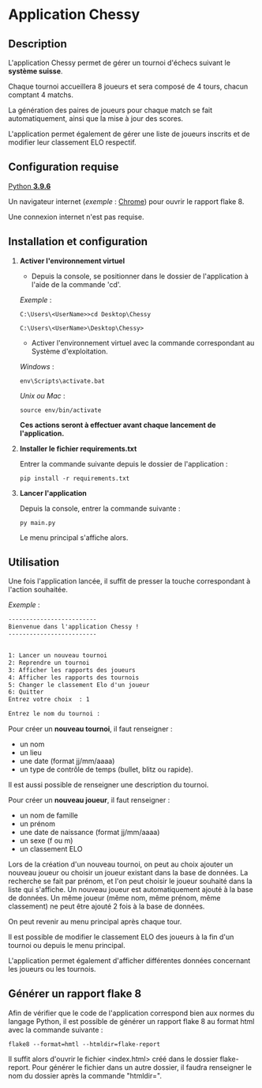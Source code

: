 
# Application Chessy

## Description

L'application Chessy permet de gérer un tournoi d'échecs suivant le **système suisse**.

Chaque tournoi accueillera 8 joueurs et sera composé de 4 tours, chacun comptant 4 matchs.

La génération des paires de joueurs pour chaque match se fait automatiquement, ainsi que la mise à jour des scores.

L'application permet également de gérer une liste de joueurs inscrits et de modifier leur classement ELO respectif.

## Configuration requise

[Python **3.9.6**](https://www.python.org/downloads/release/python-396/)

Un navigateur internet (*exemple* : [Chrome](https://www.google.com/chrome/)) pour ouvrir le rapport flake 8.

Une connexion internet n'est pas requise.

## Installation et configuration

1. **Activer l'environnement virtuel**

    * Depuis la console, se positionner dans le dossier de l'application à l'aide de la commande 'cd'.

    *Exemple* :

    `C:\Users\<UserName>>cd Desktop\Chessy`

    `C:\Users\<UserName>\Desktop\Chessy>`

    * Activer l'environnement virtuel avec la commande correspondant au Système d'exploitation.

    *Windows* :

    `env\Scripts\activate.bat`

    *Unix ou Mac* :

    `source env/bin/activate`

    **Ces actions seront à effectuer avant chaque lancement de l'application.**

2. **Installer le fichier requirements.txt**

    Entrer la commande suivante depuis le dossier de l'application :

    `pip install -r requirements.txt`

3. **Lancer l'application**

    Depuis la console, entrer la commande suivante :

    `py main.py`

    Le menu principal s'affiche alors.

## Utilisation

Une fois l'application lancée, il suffit de presser la touche correspondant à l'action souhaitée.

*Exemple* :

```cmd
-------------------------
Bienvenue dans l'application Chessy !
-------------------------


1: Lancer un nouveau tournoi
2: Reprendre un tournoi
3: Afficher les rapports des joueurs
4: Afficher les rapports des tournois
5: Changer le classement Elo d'un joueur
6: Quitter
Entrez votre choix  : 1
```

```cmd
Entrez le nom du tournoi :
```

Pour créer un **nouveau tournoi**, il faut renseigner :

* un nom
* un lieu
* une date (format jj/mm/aaaa)
* un type de contrôle de temps (bullet, blitz ou rapide).

Il est aussi possible de renseigner une description du tournoi.

Pour créer un **nouveau joueur**, il faut renseigner :

* un nom de famille
* un prénom
* une date de naissance (format jj/mm/aaaa)
* un sexe (f ou m)
* un classement ELO

Lors de la création d'un nouveau tournoi, on peut au choix ajouter un nouveau joueur ou choisir un joueur existant dans la base de données. La recherche se fait par prénom, et l'on peut choisir le joueur souhaité dans la liste qui s'affiche.
Un nouveau joueur est automatiquement ajouté à la base de données.
Un même joueur (même nom, même prénom, même classement) ne peut être ajouté 2 fois à la base de données.

On peut revenir au menu principal après chaque tour.

Il est possible de modifier le classement ELO des joueurs à la fin d'un tournoi ou depuis le menu principal.

L'application permet également d'afficher différentes données concernant les joueurs ou les tournois.

## Générer un rapport flake 8

Afin de vérifier que le code de l'application correspond bien aux normes du langage Python, il est possible de générer un rapport flake 8 au format html avec la commande suivante :

`flake8 --format=hmtl --htmldir=flake-report`

Il suffit alors d'ouvrir le fichier <index.html> créé dans le dossier flake-report. Pour générer le fichier dans un autre dossier, il faudra renseigner le nom du dossier après la commande "htmldir=".
